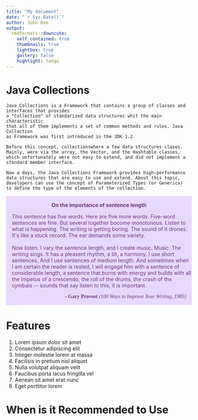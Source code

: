 ```yaml
---
title: "My document"
date: "`r Sys.Date()`"
author: John Doe
output:
  rmdformats::downcute:
    self_contained: true
    thumbnails: true
    lightbox: true
    gallery: false
    highlight: tango
---
```

# Java Collections
```
Java Collections is a Framework that contains a group of classes and interfaces that provides
a "Collection" of standarized data structures whit the main characteristic
that all of them implements a set of common methods and rules. Java Collection
as Framework was first introduced in the JDK 1.2.

Before this concept, collectionswhere a few data structures clases. 
Mainly, were via the array, the Vector, and the Hashtable classes, 
which unfortunately were not easy to extend, and did not implement a 
standard member interface.

Now a days, the Java Collections Framework provides high-performance 
data structures that are easy to use and extend. About this topic,
developers can use the concept of Parameterized Types (or Generics)
to define the type of the elements of the collection.
```

<div class="warning" style='padding:0.1em; background-color:#E9D8FD; color:#69337A'>
<span>
<p style='margin-top:1em; text-align:center'>
<b>On the importance of sentence length</b></p>
<p style='margin-left:1em;'>
This sentence has five words. Here are five more words. Five-word sentences are fine. But several together bocome monotonous. Listen to what is happening. The writing is getting boring. The sound of it drones. It's like a stuck record. The ear demands some variety.<br><br>
    Now listen. I vary the sentence length, and I create music. Music. The writing sings. It has a pleasent rhythm, a lilt, a harmony. I use short sentences. And I use sentences of medium length. And sometimes when I am certain the reader is rested, I will engage him with a sentence of considerable length, a sentence that burns with energy and builds with all the impetus of a crescendo, the roll of the drums, the crash of the cymbals -- sounds that say listen to this, it is important.
</p>
<p style='margin-bottom:1em; margin-right:1em; text-align:right; font-family:Georgia'> <b>- Gary Provost</b> <i>(100 Ways to Improve Your Writing, 1985)</i>
</p></span>
</div>


# Features
<ol>
  <li>Lorem ipsum dolor sit amet</li>
  <li>Consectetur adipiscing elit</li>
  <li>Integer molestie lorem at massa</li>
  <li>Facilisis in pretium nisl aliquet</li>
  <li>Nulla volutpat aliquam velit</li>
  <li>Faucibus porta lacus fringilla vel</li>
  <li>Aenean sit amet erat nunc</li>
  <li>Eget porttitor lorem</li>
</ol>

# When is it Recommended to Use